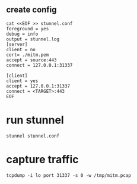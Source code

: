 ## create config
```
cat <<EOF >> stunnel.conf
foreground = yes
debug = info
output = stunnel.log
[server]
client = no
cert= ./mitm.pem
accept = source:443
connect = 127.0.0.1:31337

[client]
client = yes
accept = 127.0.0.1:31337
connect = <TARGET>:443
EOF
```
# run stunnel 
```
stunnel stunnel.conf
```
# capture traffic
```
tcpdump -i lo port 31337 -s 0 -w /tmp/mitm.pcap
```
